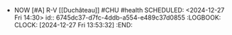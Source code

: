 - NOW [#A] R-V [[Duchâteau]] #CHU #health
  SCHEDULED: <2024-12-27 Fri 14:30>
  id:: 6745dc37-d7fc-4ddb-a554-e489c37d0855
  :LOGBOOK:
  CLOCK: [2024-12-27 Fri 13:53:32]
  :END: